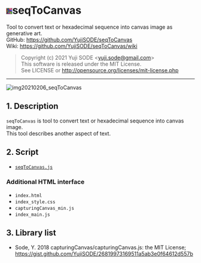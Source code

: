 # ![seqToCanvas_js_v011beta_16x16](seqToCanvas_icon.png)seqToCanvas
Tool to convert text or hexadecimal sequence into canvas image as generative art.  
GitHub: https://github.com/YujiSODE/seqToCanvas  
Wiki: https://github.com/YujiSODE/seqToCanvas/wiki  
>Copyright (c) 2021 Yuji SODE \<yuji.sode@gmail.com\>  
>This software is released under the MIT License.  
>See LICENSE or http://opensource.org/licenses/mit-license.php  
______
![img20210206_seqToCanvas](https://user-images.githubusercontent.com/19919184/107120194-81cac280-68cf-11eb-9a7c-37eea0ab5645.png)
## 1. Description
`seqToCanvas` is tool to convert text or hexadecimal sequence into canvas image.  
This tool describes another aspect of text.

## 2. Script
- [`seqToCanvas.js`](seqToCanvas.js)

### Additional HTML interface
- `index.html`
- `index_style.css`
- `capturingCanvas_min.js`
- `index_main.js`

## 3. Library list
- Sode, Y. 2018 capturingCanvas/capturingCanvas.js: the MIT License; https://gist.github.com/YujiSODE/26819973169511a5ab3e0f64612d557b
